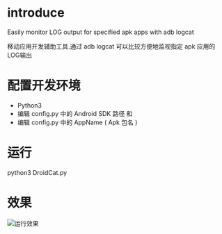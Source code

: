 
# introduce #

Easily monitor LOG output for specified apk apps with adb logcat

移动应用开发辅助工具.通过 adb logcat 可以比较方便地监视指定 apk 应用的LOG输出


# 配置开发环境 #

* Python3
* 编辑 config.py 中的 Android SDK 路径 和 
* 编辑 config.py 中的 AppName ( Apk 包名 )

# 运行 #

python3 DroidCat.py

# 效果 #

![运行效果](https://raw.githubusercontent.com/linzhanyu/DroidCat/master/Image/perview.png)

